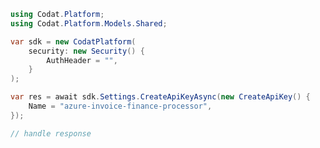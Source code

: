 <!-- Start SDK Example Usage -->
```csharp
using Codat.Platform;
using Codat.Platform.Models.Shared;

var sdk = new CodatPlatform(
    security: new Security() {
        AuthHeader = "",
    }
);

var res = await sdk.Settings.CreateApiKeyAsync(new CreateApiKey() {
    Name = "azure-invoice-finance-processor",
});

// handle response
```
<!-- End SDK Example Usage -->